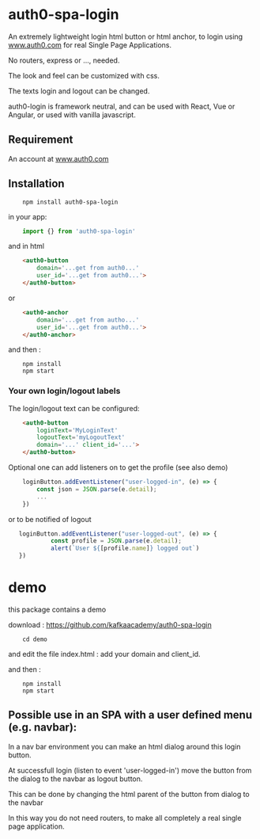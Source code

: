 # auth0-spa-login 

An extremely lightweight login html button  or html anchor, to login using www.auth0.com
for real Single Page Applications.

No routers, express or ...,  needed.

The look and feel can be customized with css.

The texts login and logout can be changed.

auth0-login is framework neutral, and can be used with React, Vue or Angular, or used with vanilla javascript.

## Requirement

An account at www.auth0.com

## Installation

```console
    npm install auth0-spa-login
```
in your app:

```javascript
    import {} from 'auth0-spa-login'
```
 
and in html

```html
    <auth0-button
        domain='...get from auth0...' 
        user_id='...get from auth0...'>
    </auth0-button>
 ```

 or

```html
    <auth0-anchor
        domain='...get from autho...' 
        user_id='...get from auth0...'>
    </auth0-anchor>
```

 and then :

```console 
    npm install
    npm start
```

### Your own login/logout labels

The login/logout text can be configured:

```html
    <auth0-button 
        loginText='MyLoginText' 
        logoutText='myLogoutText' 
        domain='...' client_id='...'>
    </auth0-button>
```

Optional one can add listeners on to get the profile (see also demo)

```js
    loginButton.addEventListener("user-logged-in", (e) => {
        const json = JSON.parse(e.detail);
        ...
    })
```

or to be notified of logout

```js
   loginButton.addEventListener("user-logged-out", (e) => {
            const profile = JSON.parse(e.detail);
            alert(`User ${[profile.name]} logged out`)
   })

```
# demo

this package contains a demo

download : https://github.com/kafkaacademy/auth0-spa-login

```console
    cd demo
```

and edit the file index.html : add your domain and client_id. 

and then :
 
```console
    npm install
    npm start
```

## Possible use in an SPA with a user defined menu (e.g. navbar):

In a nav bar environment you can make an html dialog around this login button.

At successfull login (listen to event 'user-logged-in') move the button from the dialog to the navbar as logout button.

This can be done by changing the html parent of the button from dialog to the navbar

In this way you do not need routers, to make all completely a real single page application.